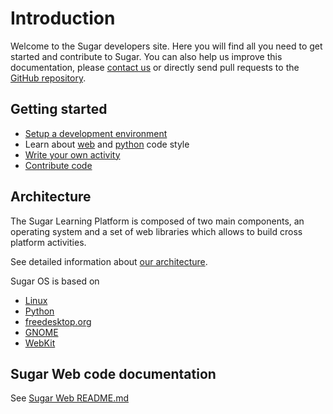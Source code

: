 Introduction
============

Welcome to the Sugar developers site. Here you will find all you need
to get started and contribute to Sugar. You can also help us improve
this documentation, please [contact us](contact.md.html) or directly
send pull requests to the [GitHub
repository](https://github.com/sugarlabs/sugar-docs).

Getting started
---------------

* [Setup a development environment](dev-environment.md.html)
* Learn about [web](web-style.md.html) and
[python](python-style.md.html) code style
* [Write your own activity](activity.md.html)
* [Contribute code](contributing.md.html)

Architecture
------------

The Sugar Learning Platform is composed of two main components, an operating
system and a set of web libraries which allows to build cross platform
activities.

See detailed information about [our
architecture](web-architecture.md.html).

Sugar OS is based on

* [Linux](http://en.wikipedia.org/wiki/Linux/)
* [Python](http://www.python.org/)
* [freedesktop.org](http://www.freedesktop.org/)
* [GNOME](http://www.gnome.org/)
* [WebKit](http://www.webkit.org/)

Sugar Web code documentation
----------------------------

See [Sugar Web README.md](sugar-web/README.md.html)
